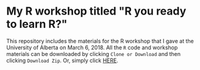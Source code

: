 # My R workshop titled "R you ready to learn R?"

This repository includes the materials for the R workshop that I gave at the University of Alberta on March 6, 2018. All the `R` code and workshop materials can be downloaded by clicking `Clone or Download` and then clicking `Download Zip`. Or, simply click [HERE](https://github.com/okanbulut/R_workshop_2018/archive/master.zip).

